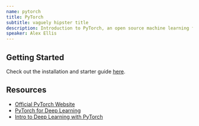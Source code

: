 ```yaml
---
name: pytorch
title: PyTorch
subtitle: vaguely hipster title
description: Introduction to PyTorch, an open source machine learning framework
speaker: Alex Ellis
---
```


## Getting Started

Check out the installation and starter guide [here][py-install].

## Resources

- [Official PyTorch Website][pytorch]
- [PyTorch for Deep Learning][pytorch]
- [Intro to Deep Learning with PyTorch][intro-to-dl]

[py-install]: https://pytorch.org/get-started/locally/
[pytorch]: https://pytorch.org/
[pytorch]: https://www.youtube.com/watch?v=GIsg-ZUy0MY
[intro-to-dl]: https://www.udacity.com/course/deep-learning-pytorch--ud188